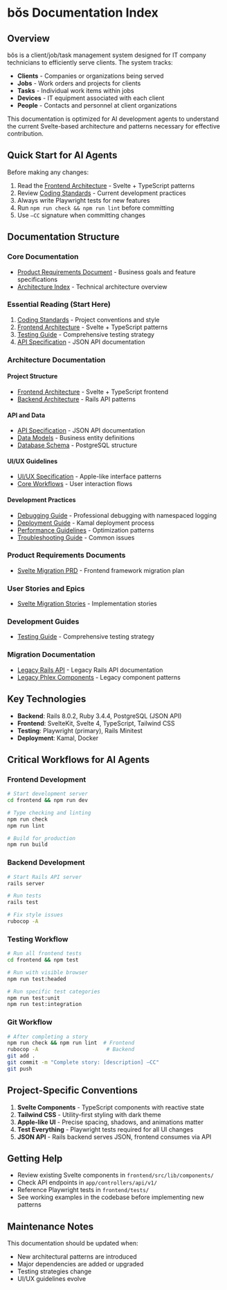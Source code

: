 # bŏs Documentation Index

## Overview

bŏs is a client/job/task management system designed for IT company technicians to efficiently serve clients. The system tracks:
- **Clients** - Companies or organizations being served
- **Jobs** - Work orders and projects for clients
- **Tasks** - Individual work items within jobs
- **Devices** - IT equipment associated with each client
- **People** - Contacts and personnel at client organizations

This documentation is optimized for AI development agents to understand the current Svelte-based architecture and patterns necessary for effective contribution.

## Quick Start for AI Agents

Before making any changes:
1. Read the [Frontend Architecture](./architecture/frontend-architecture.md) - Svelte + TypeScript patterns
2. Review [Coding Standards](./architecture/coding-standards.md) - Current development practices
3. Always write Playwright tests for new features
4. Run `npm run check && npm run lint` before committing
5. Use `—CC` signature when committing changes

## Documentation Structure

### Core Documentation
- [Product Requirements Document](./architecture/prd.md) - Business goals and feature specifications
- [Architecture Index](./architecture/index.md) - Technical architecture overview

### Essential Reading (Start Here)
1. [Coding Standards](./architecture/coding-standards.md) - Project conventions and style
2. [Frontend Architecture](./architecture/frontend-architecture.md) - Svelte + TypeScript patterns
3. [Testing Guide](./testing-guide.md) - Comprehensive testing strategy
4. [API Specification](./api/API_SPECIFICATION.md) - JSON API documentation

### Architecture Documentation

#### Project Structure
- [Frontend Architecture](./architecture/frontend-architecture.md) - Svelte + TypeScript frontend
- [Backend Architecture](./architecture/backend-architecture.md) - Rails API patterns

#### API and Data
- [API Specification](./api/API_SPECIFICATION.md) - JSON API documentation
- [Data Models](./architecture/data-models.md) - Business entity definitions
- [Database Schema](./architecture/database-schema.md) - PostgreSQL structure

#### UI/UX Guidelines
- [UI/UX Specification](./architecture/ui-ux-spec.md) - Apple-like interface patterns
- [Core Workflows](./architecture/core-workflows.md) - User interaction flows

#### Development Practices
- [Debugging Guide](./architecture/debugging-guide.md) - Professional debugging with namespaced logging
- [Deployment Guide](./architecture/deployment-guide.md) - Kamal deployment process
- [Performance Guidelines](./architecture/performance-guidelines.md) - Optimization patterns
- [Troubleshooting Guide](./architecture/troubleshooting-guide.md) - Common issues

### Product Requirements Documents
- [Svelte Migration PRD](./PRDs/svelte-migration.md) - Frontend framework migration plan

### User Stories and Epics
- [Svelte Migration Stories](./stories/in-progress/SVELTE_MIGRATION_STORIES.md) - Implementation stories

### Development Guides
- [Testing Guide](./testing-guide.md) - Comprehensive testing strategy

### Migration Documentation
- [Legacy Rails API](./legacy/rails-api-spec.md) - Legacy Rails API documentation
- [Legacy Phlex Components](./legacy/phlex-migration.md) - Legacy component patterns


## Key Technologies

- **Backend**: Rails 8.0.2, Ruby 3.4.4, PostgreSQL (JSON API)
- **Frontend**: SvelteKit, Svelte 4, TypeScript, Tailwind CSS
- **Testing**: Playwright (primary), Rails Minitest
- **Deployment**: Kamal, Docker

## Critical Workflows for AI Agents

### Frontend Development
```bash
# Start development server
cd frontend && npm run dev

# Type checking and linting
npm run check
npm run lint

# Build for production
npm run build
```

### Backend Development
```bash
# Start Rails API server
rails server

# Run tests
rails test

# Fix style issues
rubocop -A
```

### Testing Workflow
```bash
# Run all frontend tests
cd frontend && npm test

# Run with visible browser
npm run test:headed

# Run specific test categories
npm run test:unit
npm run test:integration
```

### Git Workflow
```bash
# After completing a story
npm run check && npm run lint  # Frontend
rubocop -A                      # Backend
git add .
git commit -m "Complete story: [description] —CC"
git push
```

## Project-Specific Conventions

1. **Svelte Components** - TypeScript components with reactive state
2. **Tailwind CSS** - Utility-first styling with dark theme
3. **Apple-like UI** - Precise spacing, shadows, and animations matter
4. **Test Everything** - Playwright tests required for all UI changes
5. **JSON API** - Rails backend serves JSON, frontend consumes via API

## Getting Help

- Review existing Svelte components in `frontend/src/lib/components/`
- Check API endpoints in `app/controllers/api/v1/`
- Reference Playwright tests in `frontend/tests/`
- See working examples in the codebase before implementing new patterns

## Maintenance Notes

This documentation should be updated when:
- New architectural patterns are introduced
- Major dependencies are added or upgraded
- Testing strategies change
- UI/UX guidelines evolve